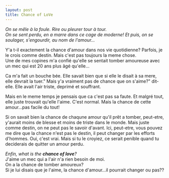 ```yaml
---
layout: post
title: Chance of LoVe
---
```


<p><em>On se mêle à la foule. Rire ou pleurer tour à tour. <br />On se sent perdu, en a marre dans ce cage de moderne! Et puis, on se soulager, s&#39;engourdir, au nom de l&#39;amour&#8230;</em></p>
<p>Y&#39;a t-il exactement la chance d&#39;amour dans nos vie quotidienne? Parfois, je le crois comme destin. Mais c&#39;est pas toujours la meme chose. <br />Une de mes copines m&#39;a confié qu&#39;elle se sentait tomber amoureuse avec un mec qui est 20 ans plus âgé qu&#39;elle&#8230; </p>
<p>Ca m&#39;a fait un bouche bée. Elle savait bien que si elle le disait à sa mere, elle devrait la tuer.&quot; Mais y&#39;a vraiment pas de chance que on s&#39;aime?&quot; dit-elle. Elle avait l&#39;air triste, deprimé et souffrant.</p>
<p>Mais en le meme temps je pensais que ca c&#39;est pas sa faute. Et malgré tout, elle juste trouvait qu&#39;elle l&#39;aime. C&#39;est normal. Mais la chance de cette amour&#8230;pas facile du tout!</p>
<p>Si on savait bien la chance de chaqune amour qu&#39;il prêt a tomber, peut-etre, y&#39;aurait moins de blesse et moins de triste dans le monde. Mais juste comme destin, on ne peut pas le savoir d&#39;avant. Ici, peut-etre, vous pouvez me dire que la chance n&#39;est pas le destin, il peut changer par les efforts d&#39;hommes. Oui, c&#39;est vrai. Mais si tu le croyiez, ce serait penible quand tu deciderais de quitter un amour perdu. </p>
<p><em>Enfin, what is the <strong>chance of love</strong>? <br /></em>J&#39;aime un mec qui a l&#39;air n&#39;a rien besoin de moi. <br />On a la chance de tomber amoureux? <br />Si je lui disais que je l&#39;aime, la chance d&#39;amour&#8230;il pourrait changer ou pas??</p>
<p></p>
